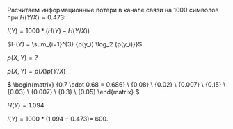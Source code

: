 Расчитаем информационные потери в канале связи на 1000 символов при $H(Y/X) = 0.473$:

$I(Y) = 1000 * (H(Y) - H(Y/X))$

$H(Y) = \sum_{i=1}^{3} {p(y_i) \log_2 {p(y_i)}}$

$p(X, Y) = ?$

$p(X, Y) = p(X) p(Y/X)$

$
\begin{matrix}
{0.7 \cdot 0.68 = 0.686} \ {0.08} \ {0.02} \\
{0.007}                  \ {0.15} \ {0.03} \\
{0.007}                  \ {0.3}  \ {0.05}
\end{matrix}
$

$H(Y) = 1.094$

$I(Y) = 1000 * (1.094 - 0.473) = ~600$.
